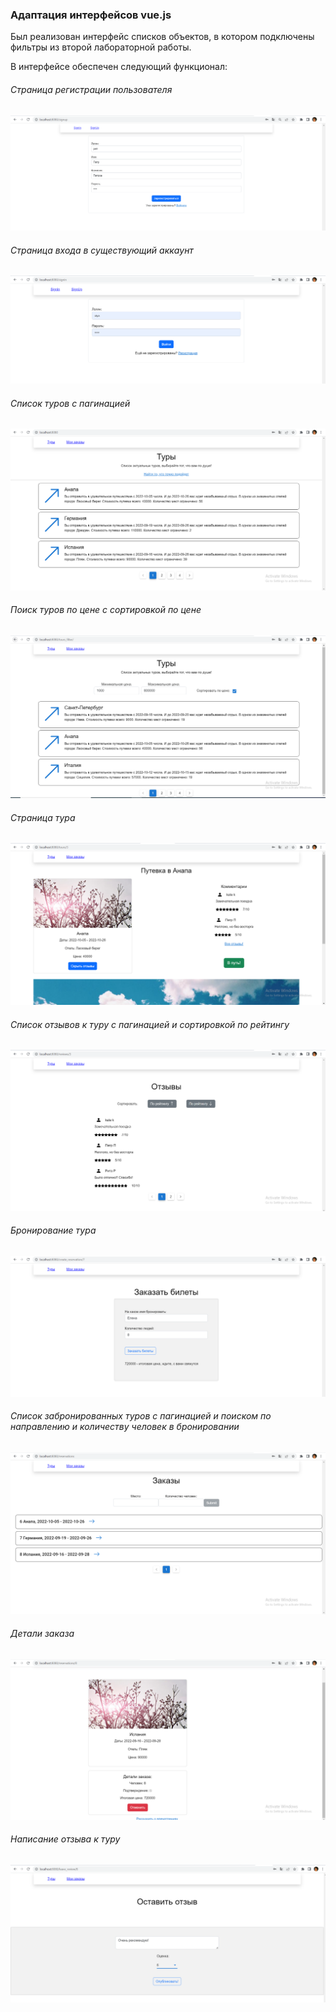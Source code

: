 ### Адаптация интерфейсов vue.js

Был реализован интерфейс списков объектов, в котором подключены фильтры из второй лабораторной работы.

В интерфейсе обеспечен следующий функционал:

###### Страница регистрации пользователя

![](/images/singup.png)

###### Страница входа в существующий аккаунт

![](/images/signin.png)

###### Список туров с пагинацией

![](/images/tours_list.png)

###### Поиск туров по цене с сортировкой по цене

![](/images/pricerange.png)

###### Страница тура

![](/images/mytour.png)

###### Список отзывов к туру с пагинацией и сортировкой по рейтингу

![](/images/reviews.png)

###### Бронирование тура

![](/images/booking.png)

###### Список забронированных туров с пагинацией и поиском по направлению и количеству человек в бронировании

![](/images/bookings.png)

###### Детали заказа

![](/images/details.png)

###### Написание отзыва к туру

![](/images/writereview.png)
